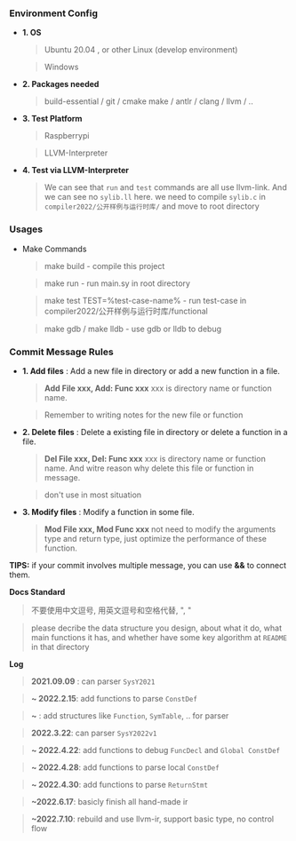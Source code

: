 ### Environment Config
* **1. OS**
    > Ubuntu 20.04 , or other Linux (develop environment)

    > Windows

* **2. Packages needed**
    > build-essential / git / cmake
    > make / antlr / clang / llvm /
    > ..

* **3. Test Platform**
    > Raspberrypi

    > LLVM-Interpreter

* **4. Test via LLVM-Interpreter**
    > We can see that `run` and `test` commands are all use llvm-link. 
    > And we can see no `sylib.ll` here. 
    > we need to compile `sylib.c` in `compiler2022/公开样例与运行时库/` and move to root directory

### Usages
* Make Commands
    > make build
        - compile this project
    
    > make run 
        - run main.sy in root directory

    > make test TEST=%test-case-name%
        - run test-case in compiler2022/公开样例与运行时库/functional

    > make gdb / make lldb
        - use gdb or lldb to debug

### Commit Message Rules

* **1. Add files** : 
    Add a new file in directory or add a new function in a file.
    > **Add File xxx, Add: Func xxx**
    xxx is directory name or function name.

    > Remember to writing notes for the new file or function

* **2. Delete files** : 
    Delete a existing file in directory or delete a function in a file.
    > **Del File xxx, Del: Func xxx**
    > xxx is directory name or function name. And witre reason why delete this file or function in message.

    > don't use in most situation

* **3. Modify files** :
    Modify a function in some file.
    > **Mod File xxx, Mod Func xxx**
    not need to modify the arguments type and return type, just optimize the performance of these function.


**TIPS:** if your commit involves multiple message, you can use **&&** to connect them.

**Docs Standard**
> 不要使用中文逗号, 用英文逗号和空格代替, ", "

> please decribe the data structure you design, about what it do, what main functions it has, and whether have some key algorithm at `README` in that directory

**Log**
> **2021.09.09** : can parser `SysY2021`

> **~ 2022.2.15**: add functions to parse `ConstDef`

> **~** : add structures like `Function`, `SymTable`, .. for parser

> **2022.3.22**: can parser `SysY2022v1`

> **~ 2022.4.22**: add functions to debug `FuncDecl` and `Global ConstDef`

> **~ 2022.4.28**: add functions to parse local `ConstDef`

> **~ 2022.4.30**: add functions to parse `ReturnStmt` 

> **~2022.6.17**: basicly finish all hand-made ir

> **~2022.7.10**: rebuild and use llvm-ir, support basic type, no control flow

